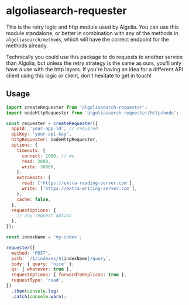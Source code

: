 # algoliasearch-requester

This is the retry logic and http module used by Algolia. You can use this module standalone, or better in combination with any of the methods in `algoliasearch/methods`, which will have the correct endpoint for the methods already.

Technically you could use this package to do requests to another service than Algolia, but unless the retry strategy is the same as ours, you'll only have a use with the http layers. If you're having an idea for a different API client using this logic or client, don't hesitate to get in touch!

## Usage

```js
import createRequester from 'algoliasearch-requester';
import nodeHttpRequester from 'algoliasearch-requester/http/node';

const requester = createRequester({
  appId: 'your-app-id', // required
  apiKey: 'your-api-key',
  httpRequester: nodeHttpRequester,
  options: {
    timeouts: {
      connect: 1000, // ms
      read: 2000,
      write: 30000,
    },
    extraHosts: {
      read: ['https://extra-reading-server.com'],
      write: ['https://extra-writing-server.com'],
    },
    cache: false,
  },
  requestOptions: {
    // any request option
  },
});

const indexName = 'my-index';

requester({
  method: 'POST',
  path: `/1/indexes/${indexName}/query`,
  body: { query: 'nice' },
  qs: { whatever: true },
  requestOptions: { forwardToReplicas: true },
  requestType: 'read',
})
  .then(console.log)
  .catch(console.warn);
```
